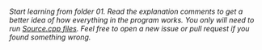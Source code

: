 ###### Start learning from folder 01. Read the explanation comments to get a better idea of how everything in the program works. You only will need to run <u>Source.cpp files</u>. Feel free to open a new issue or pull request if you found something wrong.
